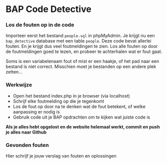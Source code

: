 # BAP Code Detective 

### Los de fouten op in de code

Importeer eerst het bestand `people.sql` in phpMyAdmin. Je krijgt nu een `bap_detective` database met een table `people`.
Deze code bevat allerlei fouten. En je krijgt dus veel foutmeldingen te zien.
Los alle fouten op door de foutmeldingen goed te lezen, en probeer te achterhalen wat er fout gaat.

Soms is een variabelenaam fout of mist er een haakje, of het pad naar een bestand is niet correct.  Misschien moet je bestanden op een andere plek zetten...

 
### Werkwijze
- Open het bestand index.php in je browser (via localhost)
- Schrijf elke foutmelding op die je tegenkomt
- Los de fout op door na te denken wat de fout betekent, of welke aanpassing er nodig is
- Gebruik code uit je BAP opdrachten om te kijken wat juiste code is
  
**Als je alles hebt opgelost en de website helemaal werkt, commit en push je alles naar Github**

### Gevonden fouten
Hier schrijf je jouw verslag van fouten en oplossingen

